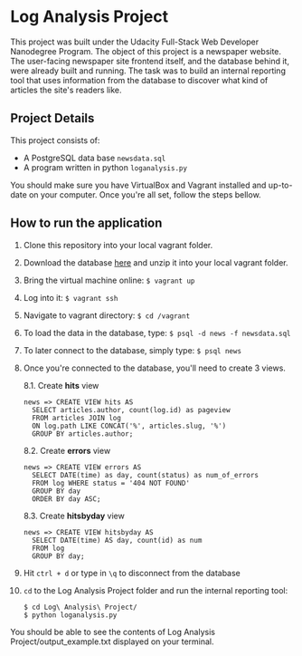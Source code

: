 # Log Analysis Project
This project was built under the Udacity Full-Stack Web Developer Nanodegree Program. The object of this project is a newspaper website. The user-facing newspaper site frontend itself, and the database behind it, were already built and running. The task was to build an internal reporting tool that uses information from the database to discover what kind of articles the site's readers like.

## Project Details
This project consists of:
* A PostgreSQL data base `newsdata.sql`
* A program written in python `loganalysis.py`

You should make sure you have VirtualBox and Vagrant installed and up-to-date on your computer. Once you're all set, follow the steps bellow.

## How to run the application

1. Clone this repository into your local vagrant folder.
2. Download the database [here](https://d17h27t6h515a5.cloudfront.net/topher/2016/August/57b5f748_newsdata/newsdata.zip) and unzip it into your local vagrant folder.
3. Bring the virtual machine online: `$ vagrant up`
4. Log into it: `$ vagrant ssh`
5. Navigate to vagrant directory: `$ cd /vagrant`

7. To load the data in the database, type: `$ psql -d news -f newsdata.sql`
8. To later connect to the database, simply type: `$ psql news`

9. Once you're connected to the database, you'll need to create 3 views.

    8.1.  Create **hits** view
    ```
    news => CREATE VIEW hits AS
      SELECT articles.author, count(log.id) as pageview
      FROM articles JOIN log
      ON log.path LIKE CONCAT('%', articles.slug, '%')
      GROUP BY articles.author;
    ```

    8.2. Create **errors** view
    ```
    news => CREATE VIEW errors AS
      SELECT DATE(time) as day, count(status) as num_of_errors
      FROM log WHERE status = '404 NOT FOUND'
      GROUP BY day
      ORDER BY day ASC;
    ```


    8.3. Create **hitsbyday** view
    ```
    news => CREATE VIEW hitsbyday AS
      SELECT DATE(time) AS day, count(id) as num
      FROM log
      GROUP BY day;
    ```

10. Hit `ctrl + d` or type in `\q` to disconnect from the database

11. `cd` to the Log Analysis Project folder and run the internal reporting tool:
    ```
    $ cd Log\ Analysis\ Project/
    $ python loganalysis.py
    ```
You should be able to see the contents of Log Analysis Project/output_example.txt displayed on your terminal.
